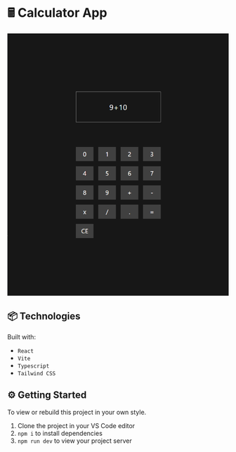 # 🖩 Calculator App

![screenshot of app](./public/screenshot.png)

## 📦 Technologies

Built with:

- `React`
- `Vite`
- `Typescript`
- `Tailwind CSS`

## ⚙️ Getting Started

To view or rebuild this project in your own style.

1. Clone the project in your VS Code editor
2. `npm i` to install dependencies
3. `npm run dev` to view your project server
